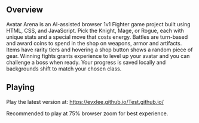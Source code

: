 ## Overview
Avatar Arena is an AI-assisted browser 1v1 Fighter game project
built using HTML, CSS, and JavaScript. Pick the Knight, Mage, or Rogue, each 
with unique stats and a special move that costs energy. Battles are turn-based
and award coins to spend in the shop on weapons, armor and artifacts.
Items have rarity tiers and hovering a shop button shows a
random piece of gear. Winning fights grants experience to level up your
avatar and you can challenge a boss when ready. Your progress is saved
locally and backgrounds shift to match your chosen class.

## Playing
Play the latest version at: <https://evxlee.github.io/Test.github.io/>

Recommended to play at 75% browser zoom for best experience.
